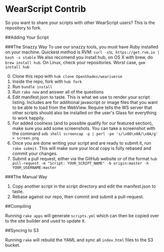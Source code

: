 # WearScript Contrib

So you want to share your scripts with other WearScript users? This is the repository to fork.

##Adding Your Script

###The Snazzy Way
To use our snazzy tools, you must have Ruby installed on your machine. Quickest method is RVM: `curl -sSL https://get.rvm.io | bash -s stable`
We also recomend you install hub, on OS X with brew, do `brew install hub`. On Linux, check your repositories. Worst case, `gem install hub`

0. Clone this repo with `hub clone OpenShades/weariverse`
1. Inside the repo, fork with `hub fork`
2. Run `bundle install`
3. Run `rake new` and answer all of the questions
4. Edit manifest.json to taste. This is what we use to render your script listing. Includes are for additional javascript or image files that you want to be able to load from the WebView. Require tells the WS server that other scripts should also be installed on the user's Glass for everything to work happily.
5. For added coolness (and to possible qualify for our featured section), make sure you add some screenshots. You can take a screenshot with the command `adb shell screencap -p | perl -pe 's/\x0D\x0A/\x0A/g' > screen.png`
6. Once you are done writing your script and are ready to submit it, run `rake submit`. This will make sure your local copy is fully rebased and commit your changes. 
7. Submit a pull request, either via the GitHub website or of the format `hub pull-request -m "Script: YOUR_SCRIPT_NAME" -b origin:master -h YOUR_USERNAME:master`

###The Manual Way
1. Copy another script in the script directory and edit the manifest.json to taste.
2. Rebase against our repo, then commit and submit a pull-request.

##Compiling

Running `rake apps` will generate `scripts.yml` which can then be copied over to the site builder and used to update it.

##Syncing to S3

Running `rake` will rebuild the YAML and sync all `index.html` files to the S3 bucket.
